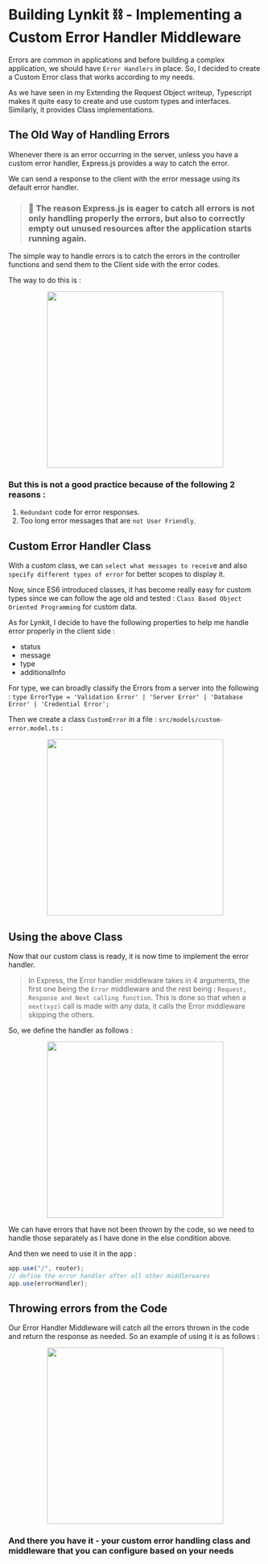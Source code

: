 # Building Lynkit ⛓ - Implementing a Custom Error Handler Middleware
Errors are common in applications and before building a complex application, we should have `Error Handlers` in place. 
So, I decided to create a Custom Error class that works according to my needs. 

As we have seen in my Extending the Request Object writeup, Typescript makes it quite easy to create and use custom types and interfaces. Similarly, it provides Class implementations.

## The Old Way of Handling Errors
Whenever there is an error occurring in the server, unless you have a custom error handler, Express.js provides a way to catch the error.

We can send a response to the client with the error message using its default error handler. 

> ### 📌 The reason Express.js is eager to catch all errors is not only handling properly the errors, but also to correctly empty out unused resources after the application starts running again.

The simple way to handle errors is to catch the errors in the controller functions and send them to the Client side with the error codes.

The way to do this is :

<p align="center">
<img src="https://github.com/thevinitgupta/100-Days-of-Learning/assets/65801700/01c40f3e-227e-4952-b3a5-1d304cd30acb" height="350px" />
</p>

### But this is not a good practice because of the following 2 reasons : 
1. `Redundant` code for error responses.
2. Too long error messages that are `not User Friendly`.

## Custom Error Handler Class
With a custom class, we can `select what messages to receiv`e and also `specify different types of error` for better scopes to display it.

Now, since ES6 introduced classes, it has become really easy for custom types since we can follow the age old and tested : `Class Based Object Oriented Programming` for custom data.

As for Lynkit, I decide to have the following properties to help me handle error properly in the client side : 
- status
- message
- type
- additionalInfo

For type, we can broadly classify the Errors from a server into the following : `type ErrorType = 'Validation Error' | 'Server Error' | 'Database Error' | 'Credential Error';`

Then we create a class `CustomError` in a file : `src/models/custom-error.model.ts` : 

<p align="center">
<img src="https://github.com/thevinitgupta/100-Days-of-Learning/assets/65801700/e20108ed-e740-40a8-b264-531c43778688" height="350px" />
</p>

## Using the above Class 
Now that our custom class is ready, it is now time to implement the error handler.

> In Express, the Error handler middleware takes in 4 arguments, the first one being the `Error` middleware and the rest being : `Request, Response and Next calling function`.
> This is done so that when a `next(xyz)` call is made with any data, it calls the Error middleware skipping the others.

So, we define the handler as follows : 


<p align="center">
<img src="https://github.com/thevinitgupta/100-Days-of-Learning/assets/65801700/2992ccd7-21b4-4298-9a40-e8fa1fc5fbbb" height="350px" />
</p>

We can have errors that have not been thrown by the code, so we need to handle those separately as I have done in the else condition above.

And then we need to use it in the app : 
```ts
app.use("/", router);
// define the error handler after all other middlerwares
app.use(errorHandler);
```

## Throwing errors from the Code
Our Error Handler Middleware will catch all the errors thrown in the code and return the response as needed. So an example of using it is as follows : 
<p align="center">
<img src="https://github.com/thevinitgupta/100-Days-of-Learning/assets/65801700/c943cffb-227e-4dc1-a9ed-79111d5a6a2f" height="350px" />
</p>

### And there you have it - your custom error handling class and middleware that you can configure based on your needs
